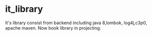 # it_library
It's library consist from backend including java 8,lombok, log4j,c3p0, apache maven.
Now book library in projecting.
